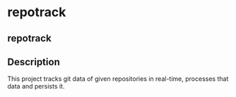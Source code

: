 # repotrack

## repotrack

## Description
This project tracks git data of given repositories in real-time, processes that data and persists it.

